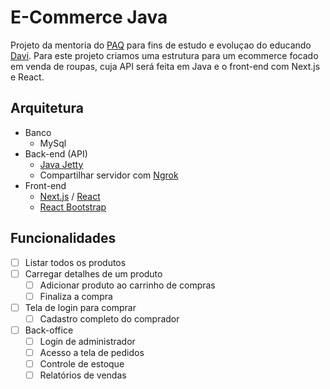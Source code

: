 # E-Commerce Java

Projeto da mentoria do [PAQ](https://github.com/paq-devs) para fins de estudo e evoluçao do educando [Davi](https://github.com/zanotta23). Para este projeto criamos uma estrutura para um ecommerce focado em venda de roupas, cuja API será feita em Java e o front-end com Next.js e React.

## Arquitetura

- Banco
	- MySql
- Back-end (API)
    - [Java Jetty](https://eclipse.dev/jetty/documentation/current/)
	- Compartilhar servidor com [Ngrok](https://ngrok.com/)
- Front-end
	- [Next.js](https://nextjs.org/) / [React](https://react.dev/)
	- [React Bootstrap](https://react-bootstrap.netlify.app/docs/components/navbar)

## Funcionalidades

- [ ] Listar todos os produtos
- [ ] Carregar detalhes de um produto
    - [ ] Adicionar produto ao carrinho de compras
    - [ ] Finaliza a compra
- [ ] Tela de login para comprar
    - [ ] Cadastro completo do comprador
- [ ] Back-office
    - [ ] Login de administrador
    - [ ] Acesso a tela de pedidos
    - [ ] Controle de estoque
    - [ ] Relatórios de vendas